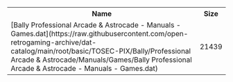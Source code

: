<table>
<tr><th>Name</th><th>Size</th></tr>
<tr><td>
[Bally Professional Arcade & Astrocade - Manuals - Games.dat](https://raw.githubusercontent.com/open-retrogaming-archive/dat-catalog/main/root/basic/TOSEC-PIX/Bally/Professional Arcade & Astrocade/Manuals/Games/Bally Professional Arcade & Astrocade - Manuals - Games.dat)
</td><td>21439</td></tr>
</table>
